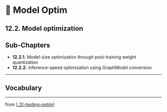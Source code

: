# 💊 Model Optim

## 12.2. Model optimization

## Sub-Chapters

- **12.2.1.** Model-size optimization through post-training weight quantization
- **12.2.2.** Inference-speed optimization using GraphModel conversion

---

## **Vocabulary**

---
from [[_12-testing-optim]]

[//begin]: # "Autogenerated link references for markdown compatibility"
[_12-testing-optim]: ../_12-testing-optim.md "💊 12 TESTING OPTIM"
[//end]: # "Autogenerated link references"